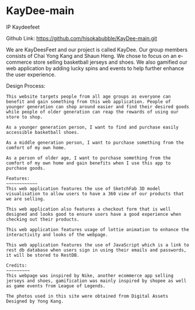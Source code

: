 # KayDee-main
IP Kaydeefeet

Github Link: 
https://github.com/hisokabubble/KayDee-main.git

We are KayDeesFeet and our project is called KayDee. Our group members consists of Chai Yong Kang and Shaun Heng. We chose to focus on an e-commerce store selling basketball jerseys and shoes. We also gamified our web application by adding lucky spins and events to help further enhance the user experience. 

Design Process:
~~~~~~~~~~~~~~~~
This website targets people from all age groups as everyone can benefit and gain something from this web application. People of younger generation can shop around easier and find their desired goods while people of older generation can reap the rewards of using our store to shop. 

As a younger generation person, I want to find and purchase easily accessible basketball shoes.

As a middle generation person, I want to purchase something from the comfort of my own home.

As a person of older age, I want to purchase something from the comfort of my own home and gain benefits when I use this app to purchase goods.

Features:
~~~~~~~~~~~~
This web application features the use of SketchFab 3D model visualisation to allow users to have a 360 view of our products that we are selling.

This web application also features a checkout form that is well designed and looks good to ensure users have a good experience when checking out their products.

This web application features usage of lottie animation to enhance the interactivity and looks of the webpage.

This web application features the use of JavaScript which is a link to rest db database when users sign in using their emails and passwords, it will be stored to RestDB.

Credits:
~~~~~~~~~
This webpage was inspired by Nike, another ecommerce app selling jerseys and shoes, gamification was mainly inspired by shopee as well as game events from League of Legends.

The photos used in this site were obtained from Digital Assets Designed by Yong Kang.
